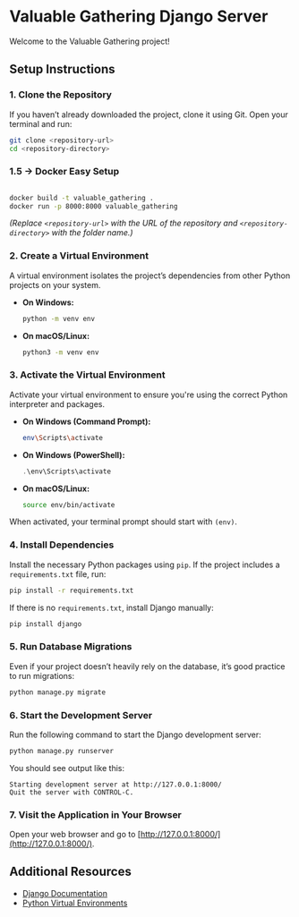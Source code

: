 # Valuable Gathering Django Server

Welcome to the Valuable Gathering project!

## Setup Instructions

### 1. Clone the Repository

If you haven’t already downloaded the project, clone it using Git. Open your terminal and run:

```bash
git clone <repository-url>
cd <repository-directory>

```

### 1.5 -> Docker Easy Setup

```bash

docker build -t valuable_gathering .
docker run -p 8000:8000 valuable_gathering

```

*(Replace `<repository-url>` with the URL of the repository and `<repository-directory>` with the folder name.)*

### 2. Create a Virtual Environment 

A virtual environment isolates the project’s dependencies from other Python projects on your system.

- **On Windows:**

  ```bash
  python -m venv env
  ```

- **On macOS/Linux:**

  ```bash
  python3 -m venv env
  ```

### 3. Activate the Virtual Environment

Activate your virtual environment to ensure you're using the correct Python interpreter and packages.

- **On Windows (Command Prompt):**

  ```bash
  env\Scripts\activate
  ```

- **On Windows (PowerShell):**

  ```powershell
  .\env\Scripts\activate
  ```

- **On macOS/Linux:**

  ```bash
  source env/bin/activate
  ```

When activated, your terminal prompt should start with `(env)`.

### 4. Install Dependencies

Install the necessary Python packages using `pip`. If the project includes a `requirements.txt` file, run:

```bash
pip install -r requirements.txt
```

If there is no `requirements.txt`, install Django manually:

```bash
pip install django
```

### 5. Run Database Migrations

Even if your project doesn’t heavily rely on the database, it’s good practice to run migrations:

```bash
python manage.py migrate
```

### 6. Start the Development Server

Run the following command to start the Django development server:

```bash
python manage.py runserver
```

You should see output like this:

```
Starting development server at http://127.0.0.1:8000/
Quit the server with CONTROL-C.
```

### 7. Visit the Application in Your Browser

Open your web browser and go to [http://127.0.0.1:8000/](http://127.0.0.1:8000/).

## Additional Resources

- [Django Documentation](https://docs.djangoproject.com/en/5.1/)
- [Python Virtual Environments](https://docs.python.org/3/library/venv.html)
